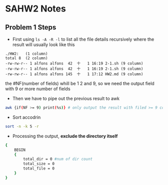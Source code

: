 # SAHW2 Notes
## Problem 1 Steps
* First using `ls -A -R -l` to list all the file details recursively where the result will usually look like this 

```
./HW2:   (1 column)
total 8  (2 column)
-rw-rw-r-- 1 alfons alfons  42  十   1 16:19 2-1.sh (9 column)
-rw-rw-r-- 1 alfons alfons  42  十   1 16:19 2-1.sh (9 column)
-rw-rw-r-- 1 alfons alfons 145  十   1 17:12 HW2.md (9 column)
```
the #NF(number of fields) whill be 1 2 and 9, so we need the output field with 9 or more number of fields

* Then we have to pipe out the previous result to awk
```sh
awk {if(NF >= 9) print(%s)} # only output the result with filed >= 9 column from the piped data
```

* Sort accodrin
```sh
sort -n -k 5 -r 
```

* Processing the output, **exclude the directory itself** 
```sh
{
    BEGIN
    {
        total_dir = 0 #num of dir count
        total_size = 0
        total_file = 0
    }
}

```
